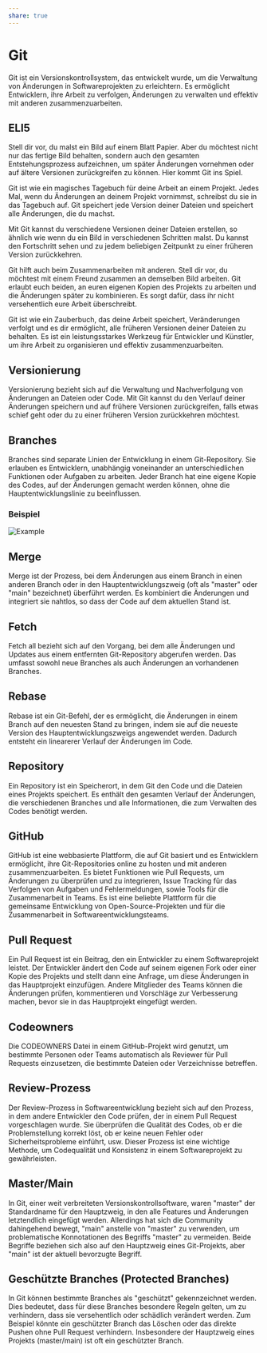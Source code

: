 ```yaml
---
share: true
---
```


# Git

Git ist ein Versionskontrollsystem, das entwickelt wurde, um die Verwaltung von Änderungen in Softwareprojekten zu erleichtern. Es ermöglicht Entwicklern, ihre Arbeit zu verfolgen, Änderungen zu verwalten und effektiv mit anderen zusammenzuarbeiten.

## ELI5

Stell dir vor, du malst ein Bild auf einem Blatt Papier. Aber du möchtest nicht nur das fertige Bild behalten, sondern auch den gesamten Entstehungsprozess aufzeichnen, um später Änderungen vornehmen oder auf ältere Versionen zurückgreifen zu können. Hier kommt Git ins Spiel.

Git ist wie ein magisches Tagebuch für deine Arbeit an einem Projekt. Jedes Mal, wenn du Änderungen an deinem Projekt vornimmst, schreibst du sie in das Tagebuch auf. Git speichert jede Version deiner Dateien und speichert alle Änderungen, die du machst.

Mit Git kannst du verschiedene Versionen deiner Dateien erstellen, so ähnlich wie wenn du ein Bild in verschiedenen Schritten malst. Du kannst den Fortschritt sehen und zu jedem beliebigen Zeitpunkt zu einer früheren Version zurückkehren.

Git hilft auch beim Zusammenarbeiten mit anderen. Stell dir vor, du möchtest mit einem Freund zusammen an demselben Bild arbeiten. Git erlaubt euch beiden, an euren eigenen Kopien des Projekts zu arbeiten und die Änderungen später zu kombinieren. Es sorgt dafür, dass ihr nicht versehentlich eure Arbeit überschreibt.

Git ist wie ein Zauberbuch, das deine Arbeit speichert, Veränderungen verfolgt und es dir ermöglicht, alle früheren Versionen deiner Dateien zu behalten. Es ist ein leistungsstarkes Werkzeug für Entwickler und Künstler, um ihre Arbeit zu organisieren und effektiv zusammenzuarbeiten.

## Versionierung

Versionierung bezieht sich auf die Verwaltung und Nachverfolgung von Änderungen an Dateien oder Code. Mit Git kannst du den Verlauf deiner Änderungen speichern und auf frühere Versionen zurückgreifen, falls etwas schief geht oder du zu einer früheren Version zurückkehren möchtest.

## Branches

Branches sind separate Linien der Entwicklung in einem Git-Repository. Sie erlauben es Entwicklern, unabhängig voneinander an unterschiedlichen Funktionen oder Aufgaben zu arbeiten. Jeder Branch hat eine eigene Kopie des Codes, auf der Änderungen gemacht werden können, ohne die Hauptentwicklungslinie zu beeinflussen.

### Beispiel

![Example](https://ardalis.com/img/image-git-graph.png)

## Merge

Merge ist der Prozess, bei dem Änderungen aus einem Branch in einen anderen Branch oder in den Hauptentwicklungszweig (oft als "master" oder "main" bezeichnet) überführt werden. Es kombiniert die Änderungen und integriert sie nahtlos, so dass der Code auf dem aktuellen Stand ist.

## Fetch

Fetch all bezieht sich auf den Vorgang, bei dem alle Änderungen und Updates aus einem entfernten Git-Repository abgerufen werden. Das umfasst sowohl neue Branches als auch Änderungen an vorhandenen Branches.

## Rebase

Rebase ist ein Git-Befehl, der es ermöglicht, die Änderungen in einem Branch auf den neuesten Stand zu bringen, indem sie auf die neueste Version des Hauptentwicklungszweigs angewendet werden. Dadurch entsteht ein linearerer Verlauf der Änderungen im Code.

## Repository

Ein Repository ist ein Speicherort, in dem Git den Code und die Dateien eines Projekts speichert. Es enthält den gesamten Verlauf der Änderungen, die verschiedenen Branches und alle Informationen, die zum Verwalten des Codes benötigt werden.

## GitHub

GitHub ist eine webbasierte Plattform, die auf Git basiert und es Entwicklern ermöglicht, ihre Git-Repositories online zu hosten und mit anderen zusammenzuarbeiten. Es bietet Funktionen wie Pull Requests, um Änderungen zu überprüfen und zu integrieren, Issue Tracking für das Verfolgen von Aufgaben und Fehlermeldungen, sowie Tools für die Zusammenarbeit in Teams. Es ist eine beliebte Plattform für die gemeinsame Entwicklung von Open-Source-Projekten und für die Zusammenarbeit in Softwareentwicklungsteams.

## Pull Request

Ein Pull Request ist ein Beitrag, den ein Entwickler zu einem Softwareprojekt leistet. Der Entwickler ändert den Code auf seinem eigenen Fork oder einer Kopie des Projekts und stellt dann eine Anfrage, um diese Änderungen in das Hauptprojekt einzufügen. Andere Mitglieder des Teams können die Änderungen prüfen, kommentieren und Vorschläge zur Verbesserung machen, bevor sie in das Hauptprojekt eingefügt werden.

## Codeowners

Die CODEOWNERS Datei in einem GitHub-Projekt wird genutzt, um bestimmte Personen oder Teams automatisch als Reviewer für Pull Requests einzusetzen, die bestimmte Dateien oder Verzeichnisse betreffen.

## Review-Prozess

Der Review-Prozess in Softwareentwicklung bezieht sich auf den Prozess, in dem andere Entwickler den Code prüfen, der in einem Pull Request vorgeschlagen wurde. Sie überprüfen die Qualität des Codes, ob er die Problemstellung korrekt löst, ob er keine neuen Fehler oder Sicherheitsprobleme einführt, usw. Dieser Prozess ist eine wichtige Methode, um Codequalität und Konsistenz in einem Softwareprojekt zu gewährleisten.

## Master/Main

In Git, einer weit verbreiteten Versionskontrollsoftware, waren "master" der Standardname für den Hauptzweig, in den alle Features und Änderungen letztendlich eingefügt werden. Allerdings hat sich die Community dahingehend bewegt, "main" anstelle von "master" zu verwenden, um problematische Konnotationen des Begriffs "master" zu vermeiden. Beide Begriffe beziehen sich also auf den Hauptzweig eines Git-Projekts, aber "main" ist der aktuell bevorzugte Begriff.

## Geschützte Branches (Protected Branches)

In Git können bestimmte Branches als "geschützt" gekennzeichnet werden. Dies bedeutet, dass für diese Branches besondere Regeln gelten, um zu verhindern, dass sie versehentlich oder schädlich verändert werden. Zum Beispiel könnte ein geschützter Branch das Löschen oder das direkte Pushen ohne Pull Request verhindern. Insbesondere der Hauptzweig eines Projekts (master/main) ist oft ein geschützter Branch.
